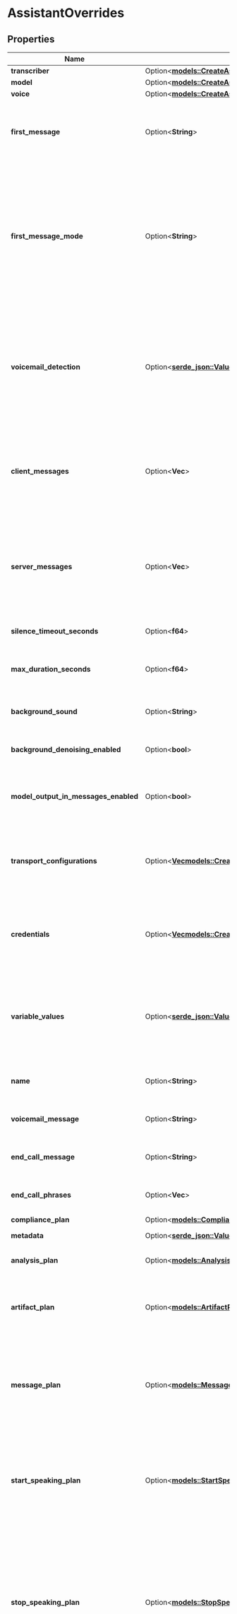 # AssistantOverrides

## Properties

Name | Type | Description | Notes
------------ | ------------- | ------------- | -------------
**transcriber** | Option<[**models::CreateAssistantDtoTranscriber**](CreateAssistantDTO_transcriber.md)> |  | [optional]
**model** | Option<[**models::CreateAssistantDtoModel**](CreateAssistantDTO_model.md)> |  | [optional]
**voice** | Option<[**models::CreateAssistantDtoVoice**](CreateAssistantDTO_voice.md)> |  | [optional]
**first_message** | Option<**String**> | This is the first message that the assistant will say. This can also be a URL to a containerized audio file (mp3, wav, etc.).  If unspecified, assistant will wait for user to speak and use the model to respond once they speak. | [optional]
**first_message_mode** | Option<**String**> | This is the mode for the first message. Default is 'assistant-speaks-first'.  Use: - 'assistant-speaks-first' to have the assistant speak first. - 'assistant-waits-for-user' to have the assistant wait for the user to speak first. - 'assistant-speaks-first-with-model-generated-message' to have the assistant speak first with a message generated by the model based on the conversation state. (`assistant.model.messages` at call start, `call.messages` at squad transfer points).  @default 'assistant-speaks-first' | [optional]
**voicemail_detection** | Option<[**serde_json::Value**](.md)> | These are the settings to configure or disable voicemail detection. Alternatively, voicemail detection can be configured using the model.tools=[VoicemailTool]. This uses Twilio's built-in detection while the VoicemailTool relies on the model to detect if a voicemail was reached. You can use neither of them, one of them, or both of them. By default, Twilio built-in detection is enabled while VoicemailTool is not. | [optional]
**client_messages** | Option<**Vec<String>**> | These are the messages that will be sent to your Client SDKs. Default is conversation-update,function-call,hang,model-output,speech-update,status-update,transfer-update,transcript,tool-calls,user-interrupted,voice-input. You can check the shape of the messages in ClientMessage schema. | [optional]
**server_messages** | Option<**Vec<String>**> | These are the messages that will be sent to your Server URL. Default is conversation-update,end-of-call-report,function-call,hang,speech-update,status-update,tool-calls,transfer-destination-request,user-interrupted. You can check the shape of the messages in ServerMessage schema. | [optional]
**silence_timeout_seconds** | Option<**f64**> | How many seconds of silence to wait before ending the call. Defaults to 30.  @default 30 | [optional]
**max_duration_seconds** | Option<**f64**> | This is the maximum number of seconds that the call will last. When the call reaches this duration, it will be ended.  @default 600 (10 minutes) | [optional]
**background_sound** | Option<**String**> | This is the background sound in the call. Default for phone calls is 'office' and default for web calls is 'off'. | [optional]
**background_denoising_enabled** | Option<**bool**> | This enables filtering of noise and background speech while the user is talking.  Default `false` while in beta.  @default false | [optional]
**model_output_in_messages_enabled** | Option<**bool**> | This determines whether the model's output is used in conversation history rather than the transcription of assistant's speech.  Default `false` while in beta.  @default false | [optional]
**transport_configurations** | Option<[**Vec<models::CreateAssistantDtoTransportConfigurationsInner>**](CreateAssistantDTO_transportConfigurations_inner.md)> | These are the configurations to be passed to the transport providers of assistant's calls, like Twilio. You can store multiple configurations for different transport providers. For a call, only the configuration matching the call transport provider is used. | [optional]
**credentials** | Option<[**Vec<models::CreateAssistantDtoCredentialsInner>**](CreateAssistantDTO_credentials_inner.md)> | These are dynamic credentials that will be used for the assistant calls. By default, all the credentials are available for use in the call but you can supplement an additional credentials using this. Dynamic credentials override existing credentials. | [optional]
**variable_values** | Option<[**serde_json::Value**](.md)> | These are values that will be used to replace the template variables in the assistant messages and other text-based fields. This uses LiquidJS syntax. https://liquidjs.com/tutorials/intro-to-liquid.html  So for example, `{{ name }}` will be replaced with the value of `name` in `variableValues`. `{{\"now\" | date: \"%b %d, %Y, %I:%M %p\", \"America/New_York\"}}` will be replaced with the current date and time in New York.  Some Vapi reserved defaults:  - *customer* - the customer object | [optional]
**name** | Option<**String**> | This is the name of the assistant.  This is required when you want to transfer between assistants in a call. | [optional]
**voicemail_message** | Option<**String**> | This is the message that the assistant will say if the call is forwarded to voicemail.  If unspecified, it will hang up. | [optional]
**end_call_message** | Option<**String**> | This is the message that the assistant will say if it ends the call.  If unspecified, it will hang up without saying anything. | [optional]
**end_call_phrases** | Option<**Vec<String>**> | This list contains phrases that, if spoken by the assistant, will trigger the call to be hung up. Case insensitive. | [optional]
**compliance_plan** | Option<[**models::CompliancePlan**](CompliancePlan.md)> |  | [optional]
**metadata** | Option<[**serde_json::Value**](.md)> | This is for metadata you want to store on the assistant. | [optional]
**analysis_plan** | Option<[**models::AnalysisPlan**](AnalysisPlan.md)> | This is the plan for analysis of assistant's calls. Stored in `call.analysis`. | [optional]
**artifact_plan** | Option<[**models::ArtifactPlan**](ArtifactPlan.md)> | This is the plan for artifacts generated during assistant's calls. Stored in `call.artifact`.  Note: `recordingEnabled` is currently at the root level. It will be moved to `artifactPlan` in the future, but will remain backwards compatible. | [optional]
**message_plan** | Option<[**models::MessagePlan**](MessagePlan.md)> | This is the plan for static predefined messages that can be spoken by the assistant during the call, like `idleMessages`.  Note: `firstMessage`, `voicemailMessage`, and `endCallMessage` are currently at the root level. They will be moved to `messagePlan` in the future, but will remain backwards compatible. | [optional]
**start_speaking_plan** | Option<[**models::StartSpeakingPlan**](StartSpeakingPlan.md)> | This is the plan for when the assistant should start talking.  You should configure this if you're running into these issues: - The assistant is too slow to start talking after the customer is done speaking. - The assistant is too fast to start talking after the customer is done speaking. - The assistant is so fast that it's actually interrupting the customer. | [optional]
**stop_speaking_plan** | Option<[**models::StopSpeakingPlan**](StopSpeakingPlan.md)> | This is the plan for when assistant should stop talking on customer interruption.  You should configure this if you're running into these issues: - The assistant is too slow to recognize customer's interruption. - The assistant is too fast to recognize customer's interruption. - The assistant is getting interrupted by phrases that are just acknowledgments. - The assistant is getting interrupted by background noises. - The assistant is not properly stopping -- it starts talking right after getting interrupted. | [optional]
**monitor_plan** | Option<[**models::MonitorPlan**](MonitorPlan.md)> | This is the plan for real-time monitoring of the assistant's calls.  Usage: - To enable live listening of the assistant's calls, set `monitorPlan.listenEnabled` to `true`. - To enable live control of the assistant's calls, set `monitorPlan.controlEnabled` to `true`.  Note, `serverMessages`, `clientMessages`, `serverUrl` and `serverUrlSecret` are currently at the root level but will be moved to `monitorPlan` in the future. Will remain backwards compatible | [optional]
**credential_ids** | Option<**Vec<String>**> | These are the credentials that will be used for the assistant calls. By default, all the credentials are available for use in the call but you can provide a subset using this. | [optional]
**server** | Option<[**models::Server**](Server.md)> | This is where Vapi will send webhooks. You can find all webhooks available along with their shape in ServerMessage schema.  The order of precedence is:  1. assistant.server.url 2. phoneNumber.serverUrl 3. org.serverUrl | [optional]
**hooks** | Option<[**Vec<models::AssistantHooks>**](AssistantHooks.md)> | This is a set of actions that will be performed on certain events. | [optional]
**keypad_input_plan** | Option<[**models::KeypadInputPlan**](KeypadInputPlan.md)> |  | [optional]

[[Back to Model list]](../README.md#documentation-for-models) [[Back to API list]](../README.md#documentation-for-api-endpoints) [[Back to README]](../README.md)


